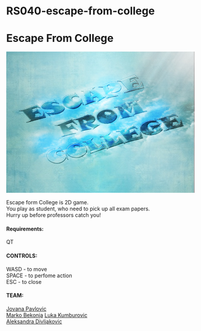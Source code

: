 # RS040-escape-from-college
# Escape From College

<img src="https://github.com/MATF-RS19/RS040-escape-from-college/blob/master/images/menuBackground.jpg">

Escape form College is 2D game.  
You play as student, who need to pick up all exam papers.    
Hurry up before professors catch you!

#### Requirements:   

QT


#### CONTROLS:

WASD - to move        
SPACE - to perfome action      
ESC - to close      


#### TEAM:

[Jovana Pavlovic](https://github.com/PavlovicJovana)  
[Marko Bekonja](https://github.com/MarkoBekonja)
[Luka Kumburovic](https://github.com/SpotRZ)     
[Aleksandra Divljakovic](https://github.com/Jagoda07)
